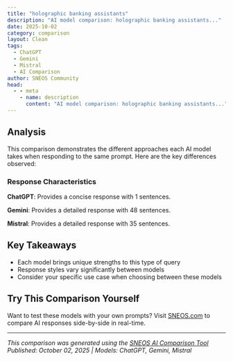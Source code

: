 ```yaml
---
title: "holographic banking assistants"
description: "AI model comparison: holographic banking assistants..."
date: 2025-10-02
category: comparison
layout: Clean
tags:
  - ChatGPT
  - Gemini
  - Mistral
  - AI Comparison
author: SNEOS Community
head:
  - - meta
    - name: description
      content: "AI model comparison: holographic banking assistants..."
---
```


<ChatComparison
  title="holographic banking assistants"
  prompt="holographic banking assistants"
  :responses='{
    "ChatGPT": "Error calling OpenAI API.",
    "Gemini": "Holographic banking assistants are currently in the realm of futuristic technology, but the concept offers intriguing possibilities for enhancing customer service and banking operations. Here\u0027s a breakdown of their potential benefits, challenges, and current development:\n\n**Potential Benefits:**\n\n*   **Enhanced Customer Experience:**\n    *   **Personalized Interactions:** Holograms can be programmed to recognize customers and tailor their interactions accordingly.\n    *   **Visual Guidance:** Holographic assistants can provide clear, step-by-step instructions for banking tasks like using ATMs, opening accounts, or applying for loans.\n    *   **Emotional Connection:** A visually engaging hologram could create a more personable and empathetic interaction than a screen or a disembodied voice.\n    *   **Accessibility:** Holograms can be designed to be multilingual and can cater to different accessibility needs (e.g., visual aids, sign language).\n*   **Efficiency and Cost Savings:**\n    *   **Reduced Wait Times:** Holographic assistants could handle routine inquiries and transactions, freeing up human staff for more complex tasks.\n    *   **Extended Service Hours:** Holograms could provide support 24/7, even when the physical branch is closed.\n    *   **Reduced Operational Costs:** Fewer staff members may be required for certain tasks.\n*   **Branding and Innovation:**\n    *   **Modern Image:** Deploying holographic technology can position a bank as innovative and forward-thinking.\n    *   **Unique Selling Point:** Holographic assistants can differentiate a bank from its competitors.\n*   **Security:**\n    *   **Enhanced Security Features:** Holographic assistants can incorporate biometric authentication (e.g., facial recognition, voice recognition) for secure transactions.\n    *   **Fraud Prevention:** They can be programmed to detect and flag suspicious activity.\n\n**Challenges:**\n\n*   **Technological Limitations:**\n    *   **Holographic Projection Technology:** Creating high-quality, realistic holograms that can interact naturally with humans is still a complex technological challenge.\n    *   **AI Integration:** Seamlessly integrating AI (artificial intelligence) for natural language processing, contextual understanding, and personalized responses is crucial.\n    *   **Hardware Costs:** The hardware required for holographic projection, sensors, and processing power can be expensive.\n*   **Cost and Implementation:**\n    *   **High Initial Investment:** Implementing holographic assistants requires a significant upfront investment in technology, software development, and infrastructure.\n    *   **Maintenance and Upgrades:** Regular maintenance and software updates are necessary to keep the system running smoothly and securely.\n*   **Security and Privacy Concerns:**\n    *   **Data Security:** Safeguarding the personal and financial information processed by holographic assistants is paramount.\n    *   **Privacy Issues:** Ensuring that customer interactions are recorded and used responsibly, in accordance with privacy regulations, is crucial.\n*   **User Acceptance and Training:**\n    *   **Comfort Level:** Some customers may feel uncomfortable interacting with a holographic representation rather than a human.\n    *   **Training and Support:** Customers and staff may need training on how to use and interact with the holographic system effectively.\n*   **Ethical Considerations:**\n    *   **Transparency:** It\u0027s essential to be transparent with customers about the nature of the interaction (e.g., that they are interacting with a holographic AI, not a real person).\n    *   **Bias:** Ensuring that the AI used in the holographic assistant is free from bias is crucial to providing fair and equitable service to all customers.\n*   **Infrastructure:**\n    *   **Physical Space:** Implementing holographic assistants requires space for the projection system and interaction area.\n    *   **Network Connectivity:** Reliable and high-speed network connectivity is essential for seamless operation.\n\n**Current Developments:**\n\n*   **Prototyping and Testing:** Some banks and technology companies are experimenting with holographic assistants in pilot programs. These trials aim to assess user acceptance, identify technical challenges, and evaluate the potential benefits.\n*   **Advancements in Holographic Technology:** Significant progress is being made in holographic projection technology, AI, and sensor technology. This is leading to more realistic and interactive holographic experiences.\n*   **Virtual and Augmented Reality:** Some companies are exploring the use of virtual and augmented reality (VR/AR) as alternatives to holographic projections. VR/AR can provide immersive and interactive experiences without the need for complex holographic hardware.\n*   **Virtual Assistants:** The rise of virtual assistants like Siri, Alexa, and Google Assistant is paving the way for more sophisticated AI-powered banking assistants.\n\n**Examples of Use Cases:**\n\n*   **ATM Assistance:** Guiding customers through ATM transactions, providing instructions in multiple languages, and troubleshooting common issues.\n*   **Account Opening:** Assisting customers with opening new accounts, explaining the different options, and collecting the necessary information.\n*   **Loan Applications:** Helping customers understand the loan application process, gathering required documents, and answering questions about interest rates and repayment terms.\n*   **Financial Advice:** Providing basic financial advice, such as budgeting tips, saving strategies, and investment options.\n*   **Customer Service:** Answering frequently asked questions, resolving minor issues, and directing customers to the appropriate human staff member for more complex problems.\n*   **Marketing and Promotions:** Showcasing new products and services, running interactive promotions, and gathering customer feedback.\n\n**Conclusion:**\n\nHolographic banking assistants hold significant potential for transforming the customer experience and improving operational efficiency. However, significant technological, economic, and social challenges must be addressed before they become widespread. As holographic technology matures and AI capabilities advance, we can expect to see more banks exploring and deploying these innovative solutions in the future. In the meantime, the evolution of virtual assistants and the adoption of VR/AR technologies may offer a more immediate path to enhancing customer service and banking operations.\n",
    "Mistral": "Holographic banking assistants are a futuristic concept that leverages advanced technologies such as augmented reality (AR), virtual reality (VR), and artificial intelligence (AI) to create interactive, three-dimensional representations of banking personnel or virtual agents. These holographic assistants can provide a range of services, from basic customer support to complex financial advice, all within a highly immersive and engaging environment.\n\n### Key Features of Holographic Banking Assistants:\n\n1. **Interactive and Immersive Experience**:\n   - Holographic assistants can appear as lifelike, three-dimensional figures that customers can interact with in real-time. This creates a more engaging and personalized experience compared to traditional chatbots or voice assistants.\n\n2. **AI-Powered Intelligence**:\n   - These assistants are typically powered by AI, which allows them to understand and respond to customer queries accurately. They can handle a wide range of banking tasks, including account management, loan applications, investment advice, and more.\n\n3. **Multilingual Capabilities**:\n   - Holographic assistants can be programmed to understand and communicate in multiple languages, making them accessible to a diverse customer base.\n\n4. **24/7 Availability**:\n   - Unlike human bankers, holographic assistants can be available around the clock, providing customers with instant support whenever they need it.\n\n5. **Personalized Service**:\n   - By leveraging data analytics and machine learning, holographic assistants can offer personalized recommendations and advice tailored to individual customers\u0027 financial needs and preferences.\n\n6. **Enhanced Security**:\n   - These assistants can incorporate advanced security features, such as biometric authentication, to ensure that customer interactions are secure and confidential.\n\n### Potential Applications:\n\n1. **Branchless Banking**:\n   - Holographic assistants can be deployed in remote locations or areas where physical branches are not feasible, providing banking services to underserved communities.\n\n2. **Customer Education**:\n   - They can be used to educate customers about financial products, investment options, and best practices for financial management through interactive tutorials and simulations.\n\n3. **Event and Promotional Activities**:\n   - Banks can use holographic assistants at events, trade shows, and promotional activities to attract and engage potential customers.\n\n4. **In-Branch Assistance**:\n   - Within physical branches, holographic assistants can supplement human staff, reducing wait times and improving overall customer satisfaction.\n\n### Challenges and Considerations:\n\n1. **Technological Infrastructure**:\n   - Implementing holographic assistants requires significant investment in AR/VR technology, high-speed internet, and advanced AI systems.\n\n2. **Customer Acceptance**:\n   - While the concept is innovative, customer acceptance and comfort with interacting with holographic assistants may vary.\n\n3. **Regulatory Compliance**:\n   - Banks must ensure that holographic assistants comply with all relevant financial regulations and data protection laws.\n\n4. **Maintenance and Updates**:\n   - Continuous updates and maintenance are necessary to keep the technology current and to address any technical issues that may arise.\n\n### Future Outlook:\n\nAs technology continues to advance, holographic banking assistants could become a more common feature in the financial services industry. They offer a unique blend of personalization, convenience, and innovation that can enhance the customer experience and drive operational efficiency. However, successful implementation will depend on overcoming the aforementioned challenges and ensuring that the technology is seamlessly integrated into existing banking systems."
  }'
  published-date="13:08"
/>

## Analysis

This comparison demonstrates the different approaches each AI model takes when responding to the same prompt. Here are the key differences observed:

### Response Characteristics

**ChatGPT**: Provides a concise response with 1 sentences. 

**Gemini**: Provides a detailed response with 48 sentences. 

**Mistral**: Provides a detailed response with 35 sentences. 

## Key Takeaways

- Each model brings unique strengths to this type of query
- Response styles vary significantly between models
- Consider your specific use case when choosing between these models

## Try This Comparison Yourself

Want to test these models with your own prompts? Visit [SNEOS.com](https://sneos.com) to compare AI responses side-by-side in real-time.

---

*This comparison was generated using the [SNEOS AI Comparison Tool](https://sneos.com)*
*Published: October 02, 2025 | Models: ChatGPT, Gemini, Mistral*
